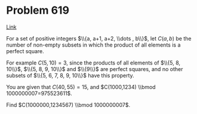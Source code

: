# Problem 619

[Link](https://projecteuler.net/problem=619)

For a set of positive integers $\\{a, a+1, a+2, \\dots , b\\}$, let $C(a,b)$ be the number of non-empty subsets in which the product of all elements is a perfect square.

For example $C(5,10)=3$, since the products of all elements of $\\{5, 8, 10\\}$, $\\{5, 8, 9, 10\\}$ and $\\{9\\}$ are perfect squares, and no other subsets of $\\{5, 6, 7, 8, 9, 10\\}$ have this property.

You are given that $C(40,55) =15$, and $C(1000,1234) \\bmod 1000000007=975523611$.

Find $C(1000000,1234567) \\bmod 1000000007$.
